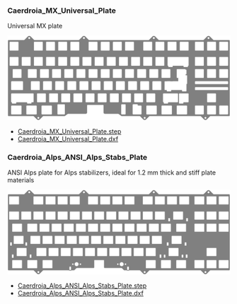 ### Caerdroia_MX_Universal_Plate
Universal MX plate

[![Plate](../images/Caerdroia_MX_Universal_Plate.png)](../images/Caerdroia_MX_Universal_Plate.png)

* [Caerdroia_MX_Universal_Plate.step](./Caerdroia_MX_Universal_Plate.step)
* [Caerdroia_MX_Universal_Plate.dxf](./Caerdroia_MX_Universal_Plate.dxf)

### Caerdroia_Alps_ANSI_Alps_Stabs_Plate
ANSI Alps plate for Alps stabilizers, ideal for 1.2 mm thick and stiff plate materials

[![Plate](../images/Caerdroia_Alps_ANSI_Alps_Stabs_Plate.png)](../images/Caerdroia_Alps_ANSI_Alps_Stabs_Plate.png)

* [Caerdroia_Alps_ANSI_Alps_Stabs_Plate.step](./Caerdroia_Alps_ANSI_Alps_Stabs_Plate.step)
* [Caerdroia_Alps_ANSI_Alps_Stabs_Plate.dxf](./Caerdroia_Alps_ANSI_Alps_Stabs_Plate.dxf)

